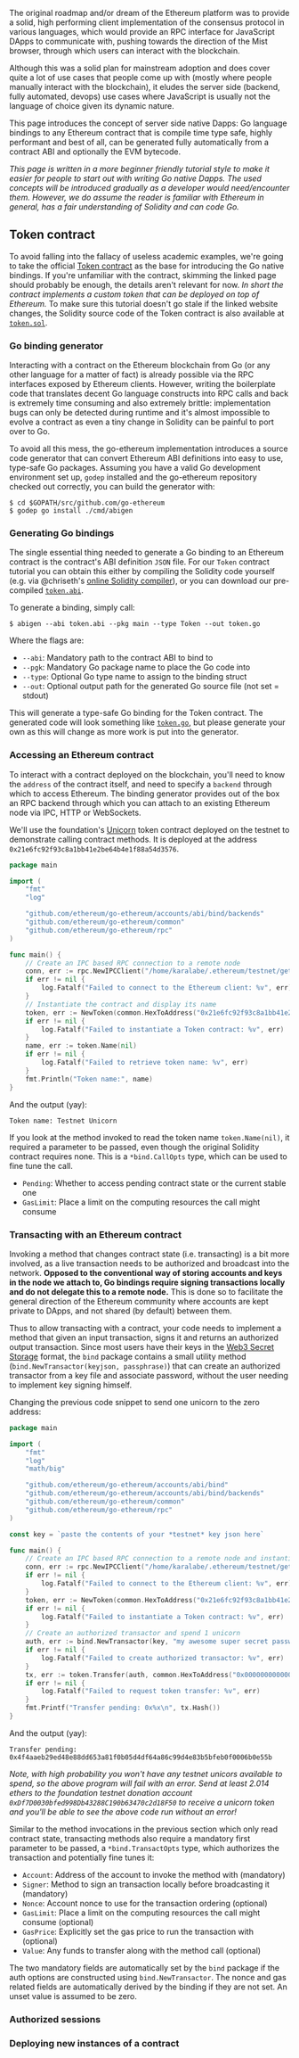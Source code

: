The original roadmap and/or dream of the Ethereum platform was to provide a solid, high
performing client implementation of the consensus protocol in various languages, which
would provide an RPC interface for JavaScript DApps to communicate with, pushing towards
the direction of the Mist browser, through which users can interact with the blockchain.

Although this was a solid plan for mainstream adoption and does cover quite a lot of use
cases that people come up with (mostly where people manually interact with the blockchain),
it eludes the server side (backend, fully automated, devops) use cases where JavaScript is
usually not the language of choice given its dynamic nature.

This page introduces the concept of server side native Dapps: Go language bindings to any
Ethereum contract that is compile time type safe, highly performant and best of all, can
be generated fully automatically from a contract ABI and optionally the EVM bytecode.

*This page is written in a more beginner friendly tutorial style to make it easier for
people to start out with writing Go native Dapps. The used concepts will be introduced
gradually as a developer would need/encounter them. However, we do assume the reader
is familiar with Ethereum in general, has a fair understanding of Solidity and can code
Go.*

## Token contract 

To avoid falling into the fallacy of useless academic examples, we're going to take the
official [Token contract](https://ethereum.org/token) as the base for introducing the Go
native bindings. If you're unfamiliar with the contract, skimming the linked page should
probably be enough, the details aren't relevant for now. *In short the contract implements
a custom token that can be deployed on top of Ethereum.* To make sure this tutorial doesn't
go stale if the linked website changes, the Solidity source code of the Token contract is
also available at [`token.sol`](https://gist.github.com/karalabe/08f4b780e01c8452d989).

### Go binding generator

Interacting with a contract on the Ethereum blockchain from Go (or any other language for
a matter of fact) is already possible via the RPC interfaces exposed by Ethereum clients.
However, writing the boilerplate code that translates decent Go language constructs into
RPC calls and back is extremely time consuming and also extremely brittle: implementation
bugs can only be detected during runtime and it's almost impossible to evolve a contract
as even a tiny change in Solidity can be painful to port over to Go.

To avoid all this mess, the go-ethereum implementation introduces a source code generator
that can convert Ethereum ABI definitions into easy to use, type-safe Go packages. Assuming
you have a valid Go development environment set up, `godep` installed and the go-ethereum
repository checked out correctly, you can build the generator with:

```
$ cd $GOPATH/src/github.com/go-ethereum
$ godep go install ./cmd/abigen
```

### Generating Go bindings

The single essential thing needed to generate a Go binding to an Ethereum contract is the
contract's ABI definition `JSON` file. For our `Token` contract tutorial you can obtain this
either by compiling the Solidity code yourself (e.g. via @chriseth's [online Solidity compiler](https://chriseth.github.io/browser-solidity/)), or you can download our pre-compiled [`token.abi`](https://gist.github.com/karalabe/b8dfdb6d301660f56c1b).

To generate a binding, simply call:

```
$ abigen --abi token.abi --pkg main --type Token --out token.go
```

Where the flags are:

 * `--abi`: Mandatory path to the contract ABI to bind to
 * `--pgk`: Mandatory Go package name to place the Go code into
 * `--type`: Optional Go type name to assign to the binding struct
 * `--out`: Optional output path for the generated Go source file (not set = stdout)

This will generate a type-safe Go binding for the Token contract. The generated code will
look something like [`token.go`](https://gist.github.com/karalabe/52d08143c4c1dfa8971a), but
please generate your own as this will change as more work is put into the generator.

### Accessing an Ethereum contract

To interact with a contract deployed on the blockchain, you'll need to know the `address`
of the contract itself, and need to specify a `backend` through which to access Ethereum.
The binding generator provides out of the box an RPC backend through which you can attach
to an existing Ethereum node via IPC, HTTP or WebSockets.

We'll use the foundation's [Unicorn](https://ethereum.org/donate) token contract deployed
on the testnet to demonstrate calling contract methods. It is deployed at the address
`0x21e6fc92f93c8a1bb41e2be64b4e1f88a54d3576`.

```go
package main

import (
	"fmt"
	"log"

	"github.com/ethereum/go-ethereum/accounts/abi/bind/backends"
	"github.com/ethereum/go-ethereum/common"
	"github.com/ethereum/go-ethereum/rpc"
)

func main() {
	// Create an IPC based RPC connection to a remote node
	conn, err := rpc.NewIPCClient("/home/karalabe/.ethereum/testnet/geth.ipc")
	if err != nil {
		log.Fatalf("Failed to connect to the Ethereum client: %v", err)
	}
	// Instantiate the contract and display its name
	token, err := NewToken(common.HexToAddress("0x21e6fc92f93c8a1bb41e2be64b4e1f88a54d3576"), backends.NewRPCBackend(conn))
	if err != nil {
		log.Fatalf("Failed to instantiate a Token contract: %v", err)
	}
	name, err := token.Name(nil)
	if err != nil {
		log.Fatalf("Failed to retrieve token name: %v", err)
	}
	fmt.Println("Token name:", name)
}
```

And the output (yay):

```
Token name: Testnet Unicorn
```

If you look at the method invoked to read the token name `token.Name(nil)`, it required
a parameter to be passed, even though the original Solidity contract requires none. This
is a `*bind.CallOpts` type, which can be used to fine tune the call.

 * `Pending`: Whether to access pending contract state or the current stable one
 * `GasLimit`: Place a limit on the computing resources the call might consume

### Transacting with an Ethereum contract

Invoking a method that changes contract state (i.e. transacting) is a bit more involved,
as a live transaction needs to be authorized and broadcast into the network. **Opposed
to the conventional way of storing accounts and keys in the node we attach to, Go bindings
require signing transactions locally and do not delegate this to a remote node.** This is
done so to facilitate the general direction of the Ethereum community where accounts are
kept private to DApps, and not shared (by default) between them.

Thus to allow transacting with a contract, your code needs to implement a method that
given an input transaction, signs it and returns an authorized output transaction. Since
most users have their keys in the [Web3 Secret Storage](https://github.com/ethereum/wiki/wiki/Web3-Secret-Storage-Definition) format, the `bind` package contains a small utility method 
(`bind.NewTransactor(keyjson, passphrase)`) that can create an authorized transactor from
a key file and associate password, without the user needing to implement key signing himself.

Changing the previous code snippet to send one unicorn to the zero address:

```go
package main

import (
	"fmt"
	"log"
	"math/big"

	"github.com/ethereum/go-ethereum/accounts/abi/bind"
	"github.com/ethereum/go-ethereum/accounts/abi/bind/backends"
	"github.com/ethereum/go-ethereum/common"
	"github.com/ethereum/go-ethereum/rpc"
)

const key = `paste the contents of your *testnet* key json here`

func main() {
	// Create an IPC based RPC connection to a remote node and instantiate a contract binding
	conn, err := rpc.NewIPCClient("/home/karalabe/.ethereum/testnet/geth.ipc")
	if err != nil {
		log.Fatalf("Failed to connect to the Ethereum client: %v", err)
	}
	token, err := NewToken(common.HexToAddress("0x21e6fc92f93c8a1bb41e2be64b4e1f88a54d3576"), backends.NewRPCBackend(conn))
	if err != nil {
		log.Fatalf("Failed to instantiate a Token contract: %v", err)
	}
	// Create an authorized transactor and spend 1 unicorn
	auth, err := bind.NewTransactor(key, "my awesome super secret password")
	if err != nil {
		log.Fatalf("Failed to create authorized transactor: %v", err)
	}
	tx, err := token.Transfer(auth, common.HexToAddress("0x0000000000000000000000000000000000000000"), big.NewInt(1))
	if err != nil {
		log.Fatalf("Failed to request token transfer: %v", err)
	}
	fmt.Printf("Transfer pending: 0x%x\n", tx.Hash())
}
```

And the output (yay):

```
Transfer pending: 0x4f4aaeb29ed48e88dd653a81f0b05d4df64a86c99d4e83b5bfeb0f0006b0e55b
```

*Note, with high probability you won't have any testnet unicors available to spend, so the
above program will fail with an error. Send at least 2.014 ethers to the foundation testnet
donation account `0xDf7D0030bfed998Db43288C190b63470c2d18F50` to receive a unicorn token and
you'll be able to see the above code run without an error!*

Similar to the method invocations in the previous section which only read contract state,
transacting methods also require a mandatory first parameter to be passed, a `*bind.TransactOpts`
type, which authorizes the transaction and potentially fine tunes it:

 * `Account`: Address of the account to invoke the method with (mandatory)
 * `Signer`: Method to sign an transaction locally before broadcasting it (mandatory)
 * `Nonce`: Account nonce to use for the transaction ordering (optional)
 * `GasLimit`: Place a limit on the computing resources the call might consume (optional)
 * `GasPrice`: Explicitly set the gas price to run the transaction with (optional)
 * `Value`: Any funds to transfer along with the method call (optional)

The two mandatory fields are automatically set by the `bind` package if the auth options are
constructed using `bind.NewTransactor`. The nonce and gas related fields are automatically
derived by the binding if they are not set. An unset value is assumed to be zero.

### Authorized sessions

### Deploying new instances of a contract